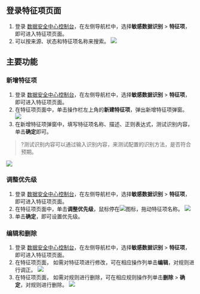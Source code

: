 ## 登录特征项页面

1. 登录 [数据安全中心控制台](https://console.cloud.tencent.com/dsgc/overview)，在左侧导航栏中，选择**敏感数据识别** > **特征项**，即可进入特征项页面。
2. 可以按来源、状态和特征项名称来搜索。
![](https://main.qcloudimg.com/raw/01597925314f701119885e088ce8341c.png)

##  主要功能
### 新增特征项
1.  登录 [数据安全中心控制台](https://console.cloud.tencent.com/dsgc/overview)，在左侧导航栏中，选择**敏感数据识别** > **特征项**，即可进入特征项页面。
2. 在特征项页面中，单击操作栏左上角的**新建特征项**，弹出新增特征项弹窗。
![](https://main.qcloudimg.com/raw/60e6d340c5cbb5767a65c40ab40882d1.png)
3. 在新增特征项弹窗中，填写特征项名称、描述、正则表达式，测试识别内容，单击**确定**即可。
>?测试识别内容可以通过输入识别内容，来测试配置的识别方法，是否符合预期。
>
![](https://qcloudimg.tencent-cloud.cn/raw/8a9bdcd0681b3037af4f3f5760f4587b.png)

### 调整优先级
1.  登录 [数据安全中心控制台](https://console.cloud.tencent.com/dsgc/overview)，在左侧导航栏中，选择**敏感数据识别** > **特征项**，即可进入特征项页面。
2. 在特征项页面中，单击**调整优先级**，鼠标停在![](https://qcloudimg.tencent-cloud.cn/raw/b772eb8fab9d6bd2ea6f2430ff0f882c.png)图标，拖动特征项名称。
![](https://qcloudimg.tencent-cloud.cn/raw/822c60b29a4148ed863c5a70ce33e89f.png)
3. 单击**确定**，即可设置优先级。

### 编辑和删除
1.  登录 [数据安全中心控制台](https://console.cloud.tencent.com/dsgc/overview)，在左侧导航栏中，选择**敏感数据识别** > **特征项**，即可进入特征项页面。
2. 在特征项页面， 如需对特征项进行修改，可在相应操作列单击**编辑**，对规则进行调正。
![](https://main.qcloudimg.com/raw/df14b152bef05518b896c7fe6bc83436.png)
3. 在特征项页面， 如需对规则进行删除，可在相应规则操作列单击**删除** > **确定**，对规则进行删除。
![](https://main.qcloudimg.com/raw/e476c43a6f1c24c0e04a99662062f3e4.png)
